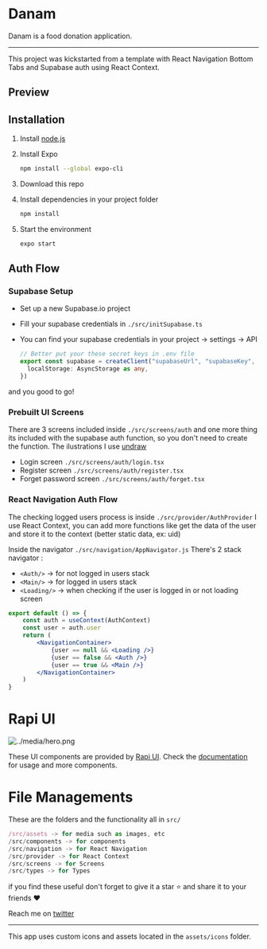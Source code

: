 # Danam

Danam is a food donation application.

---

This project was kickstarted from a template with React Navigation Bottom Tabs and Supabase auth
using React Context.

## Preview

<!-- Add your app preview here if available -->

## Installation

1. Install [node.js](https://nodejs.org/en/)
2. Install Expo

   ```sh
   npm install --global expo-cli
   ```

3. Download this repo
4. Install dependencies in your project folder

   ```sh
   npm install
   ```

5. Start the environment

   ```sh
   expo start
   ```

## Auth Flow

### Supabase Setup

- Set up a new Supabase.io project
- Fill your supabase credentials in `./src/initSupabase.ts`
- You can find your supabase credentials in your project -> settings -> API

  ```ts
  // Better put your these secret keys in .env file
  export const supabase = createClient("supabaseUrl", "supabaseKey", {
  	localStorage: AsyncStorage as any,
  })
  ```

and you good to go!

### Prebuilt UI Screens

There are 3 screens included inside `./src/screens/auth` and one more thing its included with the
supabase auth function, so you don't need to create the function. The ilustrations I use
[undraw](https://undraw.co/)

- Login screen `./src/screens/auth/login.tsx`
- Register screen `./src/screens/auth/register.tsx`
- Forget password screen `./src/screens/auth/forget.tsx`

### React Navigation Auth Flow

The checking logged users process is inside `./src/provider/AuthProvider` I use React Context, you
can add more functions like get the data of the user and store it to the context (better static
data, ex: uid)

Inside the navigator `./src/navigation/AppNavigator.js` There's 2 stack navigator :

- `<Auth/>` → for not logged in users stack
- `<Main/>` → for logged in users stack
- `<Loading/>` → when checking if the user is logged in or not loading screen

```jsx
export default () => {
	const auth = useContext(AuthContext)
	const user = auth.user
	return (
		<NavigationContainer>
			{user == null && <Loading />}
			{user == false && <Auth />}
			{user == true && <Main />}
		</NavigationContainer>
	)
}
```

# Rapi UI

![../media/hero.png](../media/hero.png)

These UI components are provided by [Rapi UI](https://rapi-ui.kikiding.space/). Check the
[documentation](https://rapi-ui.kikiding.space/docs/) for usage and more components.

# File Managements

These are the folders and the functionality all in `src/`

```jsx
/src/assets -> for media such as images, etc
/src/components -> for components
/src/navigation -> for React Navigation
/src/provider -> for React Context
/src/screens -> for Screens
/src/types -> for Types
```

if you find these useful don't forget to give it a star ⭐ and share it to your friends ❤️

Reach me on [twitter](https://twitter.com/kikiding/)

---

This app uses custom icons and assets located in the `assets/icons` folder.


